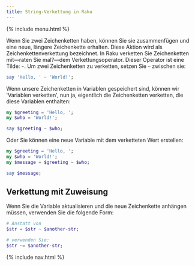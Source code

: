 ```yaml
---
title: String-Verkettung in Raku
---
```


{% include menu.html %}

Wenn Sie zwei Zeichenketten haben, können Sie sie zusammenfügen und eine neue, längere Zeichenkette erhalten. Diese Aktion wird als Zeichenkettenverkettung bezeichnet. In Raku verketten Sie Zeichenketten mit—raten Sie mal?—dem Verkettungsoperator. Dieser Operator ist eine Tilde: `~`. Um zwei Zeichenketten zu verketten, setzen Sie `~` zwischen sie:

```raku
say 'Hello, ' ~ 'World!';
```

Wenn unsere Zeichenketten in Variablen gespeichert sind, können wir 'Variablen verketten', nun ja, eigentlich die Zeichenketten verketten, die diese Variablen enthalten:

```raku
my $greeting = 'Hello, ';
my $who = 'World!';

say $greeting ~ $who;
```

Oder Sie können eine neue Variable mit dem verketteten Wert erstellen:

```raku
my $greeting = 'Hello, ';
my $who = 'World!';
my $message = $greeting ~ $who;

say $message;
```

## Verkettung mit Zuweisung

Wenn Sie die Variable aktualisieren und die neue Zeichenkette anhängen müssen, verwenden Sie die folgende Form:

```raku
# Anstatt von 
$str = $str ~ $another-str;

# verwenden Sie:
$str ~= $another-str;
```

{% include nav.html %}